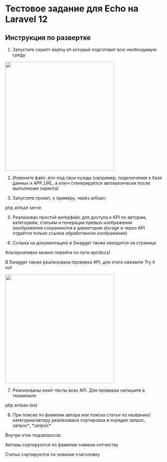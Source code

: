 # Тестовое задание для Echo на Laravel 12
## Инструкция по развертке
1. Запустите скрипт deploy.sh который подготовит всю необходимую среду
<img src="https://github.com/user-attachments/assets/d27b98a6-1fae-4b97-b863-101541ace6f6" width='350px'>

2. Измените файл .env под свои нужды (например, подключение к базе данных и APP_URL, а ключ сгенерируется автоматически после выполнения скрипта)

3. Запустите проект, к примеру, через artisan:

php artisan serve

5. Реализован простой интерфейс для доступа к API по авторам, категориям, статьям и генерации превью изображения (изображения сохраняются в директории storage и через API отдаётся только ссылка обработанное изображение)
   
6. Сслыка на документацию в Swagger также находится на странице

Альтернативно можно перейти по пути api/docs/

В Swagger также реализована проверка API, для этого нажмите Try it out

<img src="https://github.com/user-attachments/assets/e867c3eb-66ec-4334-aa95-cd89bae140c4" width='350px'>

7. Реализованы юнит-тесты всех API. Для проверки напишите в терминале:

php artisan test

8. При поиске по фамилии автора или поиска статьи по названию/категории/автору реализована сортировка в порядке запрос, запрос*, \*запрос\*

Внутри этих подзапросов:

Авторы сортируются по фамилии->имени->отчеству

Статьи сортируются по новизне->заголовку
